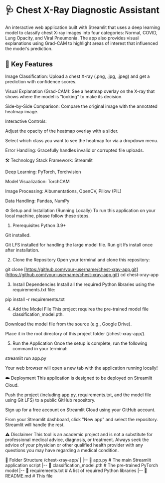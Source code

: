 
# 🩺 Chest X-Ray Diagnostic Assistant


An interactive web application built with Streamlit that uses a deep learning model to classify chest X-ray images into four categories: Normal, COVID, Lung Opacity, and Viral Pneumonia. The app also provides visual explanations using Grad-CAM to highlight areas of interest that influenced the model's prediction.



## 🌟 Key Features
Image Classification: Upload a chest X-ray (.png, .jpg, .jpeg) and get a prediction with confidence scores.

Visual Explanation (Grad-CAM): See a heatmap overlay on the X-ray that shows where the model is "looking" to make its decision.

Side-by-Side Comparison: Compare the original image with the annotated heatmap image.

Interactive Controls:

Adjust the opacity of the heatmap overlay with a slider.

Select which class you want to see the heatmap for via a dropdown menu.

Error Handling: Gracefully handles invalid or corrupted file uploads.

🛠️ Technology Stack
Framework: Streamlit

Deep Learning: PyTorch, Torchvision

Model Visualization: TorchCAM

Image Processing: Albumentations, OpenCV, Pillow (PIL)

Data Handling: Pandas, NumPy

⚙️ Setup and Installation (Running Locally)
To run this application on your local machine, please follow these steps.

1. Prerequisites
Python 3.9+

Git installed.

Git LFS installed for handling the large model file. Run git lfs install once after installation.

2. Clone the Repository
Open your terminal and clone this repository:

git clone [https://github.com/your-username/chest-xray-app.git](https://github.com/your-username/chest-xray-app.git)
cd chest-xray-app

3. Install Dependencies
Install all the required Python libraries using the requirements.txt file:

pip install -r requirements.txt

4. Add the Model File
This project requires the pre-trained model file classification_model.pth.

Download the model file from the source (e.g., Google Drive).

Place it in the root directory of this project folder (/chest-xray-app/).

5. Run the Application
Once the setup is complete, run the following command in your terminal:

streamlit run app.py

Your web browser will open a new tab with the application running locally!

☁️ Deployment
This application is designed to be deployed on Streamlit Cloud.

Push the project (including app.py, requirements.txt, and the model file using Git LFS) to a public GitHub repository.

Sign up for a free account on Streamlit Cloud using your GitHub account.

From your Streamlit dashboard, click "New app" and select the repository. Streamlit will handle the rest.

⚠️ Disclaimer
This tool is an academic project and is not a substitute for professional medical advice, diagnosis, or treatment. Always seek the advice of your physician or other qualified health provider with any questions you may have regarding a medical condition.

📂 Folder Structure
/chest-xray-app/
|
|-- 📄 app.py                  # The main Streamlit application script
|-- 🧠 classification_model.pth    # The pre-trained PyTorch model
|-- 🛒 requirements.txt         # A list of required Python libraries
|-- 📄 README.md                 # This file

